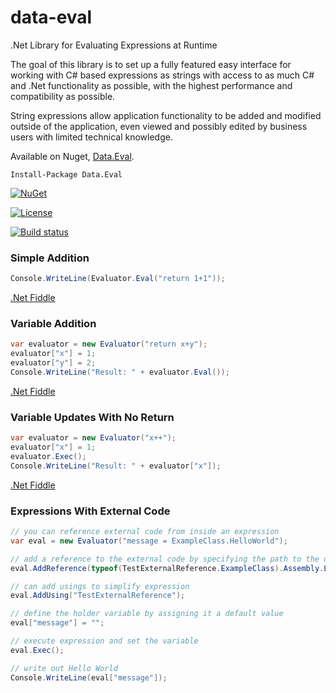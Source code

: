 # data-eval
.Net Library for Evaluating Expressions at Runtime

The goal of this library is to set up a fully featured easy interface for working with C# based expressions as strings with access to as much C# and .Net functionality as possible, with the highest performance and compatibility as possible.

String expressions allow application functionality to be added and modified outside of the application, even viewed and possibly edited by business users with limited technical knowledge.

Available on Nuget, [Data.Eval](https://www.nuget.org/packages/Data.Eval/).

    Install-Package Data.Eval


[![NuGet](https://img.shields.io/nuget/dt/Data.Eval.svg)](https://www.nuget.org/packages/Data.Eval/)

[![License](https://img.shields.io/badge/License-Apache%202.0-blue.svg)](https://opensource.org/licenses/Apache-2.0)

[![Build status](https://ci.appveyor.com/api/projects/status/ewhl0xxqok5yeqr3?svg=true)](https://ci.appveyor.com/project/bruce-dunwiddie/data-eval)

### Simple Addition

```csharp
Console.WriteLine(Evaluator.Eval("return 1+1"));
```

[.Net Fiddle](https://dotnetfiddle.net/DTLu6Z)

### Variable Addition

```csharp
var evaluator = new Evaluator("return x+y");
evaluator["x"] = 1;
evaluator["y"] = 2;
Console.WriteLine("Result: " + evaluator.Eval());
```

[.Net Fiddle](https://dotnetfiddle.net/19moI3)

### Variable Updates With No Return

```csharp
var evaluator = new Evaluator("x++");
evaluator["x"] = 1;
evaluator.Exec();
Console.WriteLine("Result: " + evaluator["x"]);
```

[.Net Fiddle](https://dotnetfiddle.net/K30Ht3)

### Expressions With External Code

```csharp
// you can reference external code from inside an expression
var eval = new Evaluator("message = ExampleClass.HelloWorld");

// add a reference to the external code by specifying the path to the dll
eval.AddReference(typeof(TestExternalReference.ExampleClass).Assembly.Location);

// can add usings to simplify expression
eval.AddUsing("TestExternalReference");

// define the holder variable by assigning it a default value
eval["message"] = "";

// execute expression and set the variable
eval.Exec();

// write out Hello World
Console.WriteLine(eval["message"]);
```
